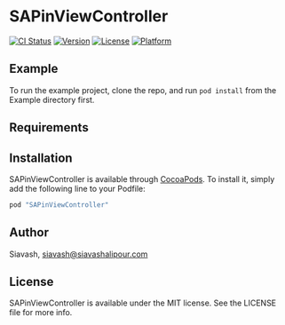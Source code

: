 # SAPinViewController

[![CI Status](http://img.shields.io/travis/Siavash/SAPinViewController.svg?style=flat)](https://travis-ci.org/Siavash/SAPinViewController)
[![Version](https://img.shields.io/cocoapods/v/SAPinViewController.svg?style=flat)](http://cocoapods.org/pods/SAPinViewController)
[![License](https://img.shields.io/cocoapods/l/SAPinViewController.svg?style=flat)](http://cocoapods.org/pods/SAPinViewController)
[![Platform](https://img.shields.io/cocoapods/p/SAPinViewController.svg?style=flat)](http://cocoapods.org/pods/SAPinViewController)

## Example

To run the example project, clone the repo, and run `pod install` from the Example directory first.

## Requirements

## Installation

SAPinViewController is available through [CocoaPods](http://cocoapods.org). To install
it, simply add the following line to your Podfile:

```ruby
pod "SAPinViewController"
```

## Author

Siavash, siavash@siavashalipour.com

## License

SAPinViewController is available under the MIT license. See the LICENSE file for more info.
